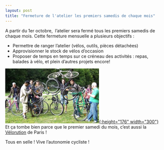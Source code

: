```yaml
---
layout: post
title: "Fermeture de l'atelier les premiers samedis de chaque mois"
---
```



A partir du 1er octobre,  l’atelier sera fermé tous les premiers samedis de chaque mois. Cette fermeture mensuelle a plusieurs objectifs :
* Permettre de ranger l’atelier (vélos, outils, pièces détachées)
* Approvisionner le stock de vélos d’occasion
* Proposer de temps en temps sur ce créneau des activités : repas, balades à vélo, et plein d’autres projets encore!

[![](/assets/velocipaide-300x176.jpg "velocipaide"){:height="176" width="300"}](/assets/velocipaide.jpg)
Et ça tombe bien parce que le premier samedi du mois, c’est aussi la [Vélorution](http://velorution.org/page/index.php?option=com_content&amp;view=section&amp;layout=blog&amp;id=22&amp;Itemid=71 "velorution") de Paris !
  
Tous en selle ! Vive l’autonomie cycliste !
